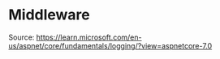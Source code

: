 # Middleware

Source: https://learn.microsoft.com/en-us/aspnet/core/fundamentals/logging/?view=aspnetcore-7.0
